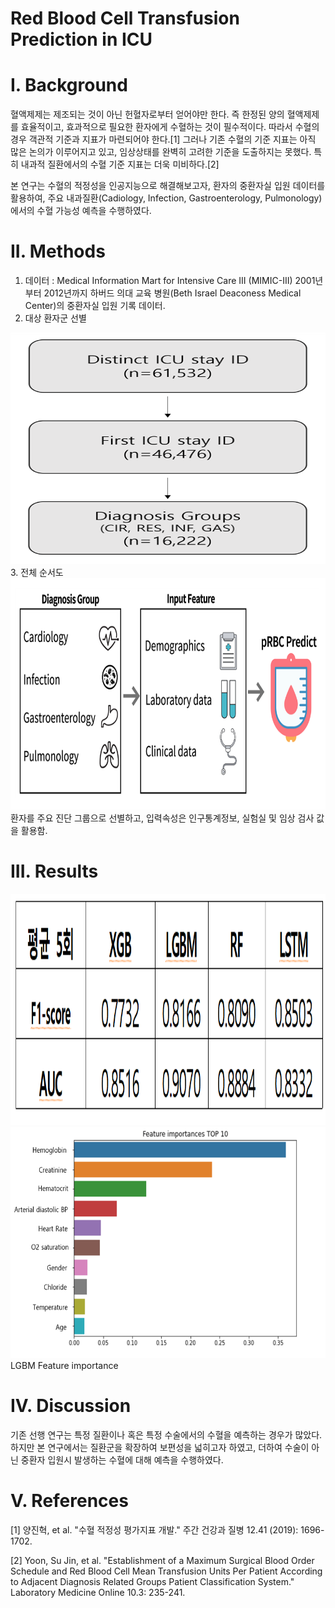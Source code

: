# Red Blood Cell Transfusion Prediction in ICU

# I. Background

혈액제제는 제조되는 것이 아닌 헌혈자로부터 얻어야만 한다. 즉 한정된 양의 혈액제제를 효율적이고, 효과적으로 필요한 환자에게 수혈하는 것이 필수적이다. 따라서 수혈의 경우 객관적 기준과 지표가 마련되어야 한다.[1] 그러나 기존 수혈의 기준 지표는 아직 많은 논의가 이루어지고 있고, 임상상태를 완벽히 고려한 기준을 도출하지는 못했다. 특히 내과적 질환에서의 수혈 기준 지표는 더욱 미비하다.[2] 

본 연구는 수혈의 적정성을 인공지능으로 해결해보고자, 환자의 중환자실 입원 데이터를 활용하여, 주요 내과질환(Cadiology, Infection, Gastroenterology, Pulmonology)에서의 수혈 가능성 예측을 수행하였다.

# II. Methods

1. 데이터 : Medical Information Mart for Intensive Care III (MIMIC-III) 2001년부터 2012년까지 하버드 의대 교육 병원(Beth Israel Deaconess Medical Center)의 중환자실 입원 기록 데이터.
2. 대상 환자군 선별
<img src="./patients.PNG"  width="700" height="370">
3. 전체 순서도
<img src="./flow_chart.PNG"  width="700" height="370">
환자를 주요 진단 그룹으로 선별하고, 입력속성은 인구통계정보, 실험실 및 임상 검사 값을 활용함.

# III. Results


<img src="./performance.PNG"  width="700" height="370">

<img src="./feature_importances.PNG"  width="700" height="370">
LGBM Feature importance

# IV. Discussion

기존 선행 연구는 특정 질환이나 혹은 특정 수술에서의 수혈을 예측하는 경우가 많았다. 하지만 본 연구에서는 질환군을 확장하여 보편성을 넓히고자 하였고, 더하여 수술이 아닌 중환자 입원시 발생하는 수혈에 대해 예측을 수행하였다.

# V. References

[1] 양진혁, et al. "수혈 적정성 평가지표 개발." 주간 건강과 질병 12.41 (2019): 1696-1702.

[2] Yoon, Su Jin, et al. "Establishment of a Maximum Surgical Blood Order Schedule and Red Blood Cell Mean Transfusion Units Per Patient According to Adjacent Diagnosis Related Groups Patient Classification System." Laboratory Medicine Online 10.3: 235-241.
